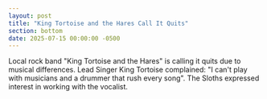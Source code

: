 ```yaml
---
layout: post
title: "King Tortoise and the Hares Call It Quits"
section: bottom
date: 2025-07-15 00:00:00 -0500
---
```

Local rock band "King Tortoise and the Hares" is calling it quits due to musical differences. Lead Singer King Tortoise complained: "I can't play with musicians and a drummer that rush every song". The Sloths expressed interest in working with the vocalist.
